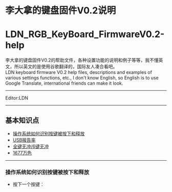 ﻿李大拿的键盘固件V0.2说明
=====================
LDN_RGB_KeyBoard_FirmwareV0.2-help
=====================
李大拿的键盘固件V0.2的帮助文件，各种设置功能的说明和例子等等，我不懂英文，所以英文的是使用谷歌翻译的，国际友人凑合看吧。<br>
LDN keyboard firmware V0.2 help files, descriptions and examples of various settings functions, etc., I don't know English, so English is to use Google Translate, international friends can make it look.
****
Editor:LDN
****
## 基本知识点
   * [操作系统如何识别按键被按下和释放](#操作系统如何识别按键被按下和释放)
   * [USB报告率](#USB报告率)
   * [全键无冲/6键无冲](#全键无冲/6键无冲)
   * [1677万色](#1677万色)
  ----
  
  
 ### 操作系统如何识别按键被按下和释放
   * 按下一个按键：
   








